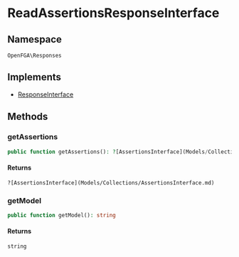# ReadAssertionsResponseInterface


## Namespace
`OpenFGA\Responses`

## Implements
* [ResponseInterface](Responses/ResponseInterface.md)

## Methods
### getAssertions

```php
public function getAssertions(): ?[AssertionsInterface](Models/Collections/AssertionsInterface.md)
```



#### Returns
`?[AssertionsInterface](Models/Collections/AssertionsInterface.md)` 

### getModel

```php
public function getModel(): string
```



#### Returns
`string` 


